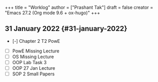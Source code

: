 +++
title = "Worklog"
author = ["Prashant Tak"]
draft = false
creator = "Emacs 27.2 (Org mode 9.6 + ox-hugo)"
+++

## 31 January 2022 {#31-january-2022}

-   [-] Chapter 2 T2 PowE
-   [ ] PowE Missing Lecture
-   [ ] OS Missing Lecture
-   [ ] OOP Lab Task 3
-   [ ] OOP 27 Jan Lecture
-   [ ] SOP 2 Small Papers

